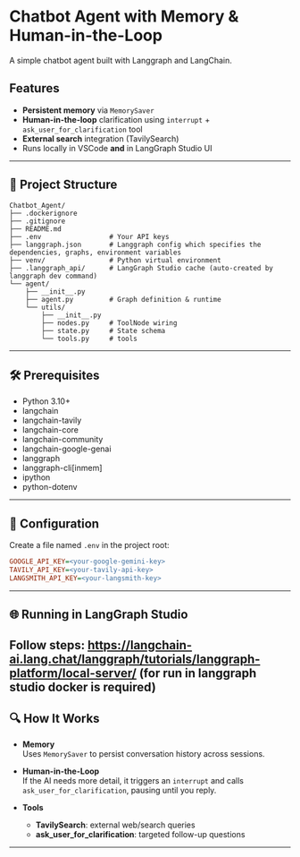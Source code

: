 # Chatbot Agent with Memory & Human-in-the-Loop

A simple chatbot agent built with Langgraph and LangChain.

## Features
- **Persistent memory** via `MemorySaver`
- **Human-in-the-loop** clarification using `interrupt` + `ask_user_for_clarification` tool
- **External search** integration (TavilySearch)
- Runs locally in VSCode **and** in LangGraph Studio UI

---

## 📁 Project Structure

```
Chatbot_Agent/
├── .dockerignore
├── .gitignore
├── README.md
├── .env                 # Your API keys 
├── langgraph.json       # Langgraph config which specifies the dependencies, graphs, environment variables
├── venv/                # Python virtual environment
├── .langgraph_api/      # LangGraph Studio cache (auto-created by langgraph dev command)
└── agent/
    ├── __init__.py
    ├── agent.py         # Graph definition & runtime
    └── utils/
        ├── __init__.py
        ├── nodes.py     # ToolNode wiring
        ├── state.py     # State schema
        └── tools.py     # tools
```

---

## 🛠️ Prerequisites

- Python 3.10+
- langchain
- langchain-tavily
- langchain-core
- langchain-community
- langchain-google-genai
- langgraph
- langgraph-cli[inmem]
- ipython
- python-dotenv

---


## 🔧 Configuration

Create a file named `.env` in the project root:

```ini
GOOGLE_API_KEY=<your-google-gemini-key>
TAVILY_API_KEY=<your-tavily-api-key>
LANGSMITH_API_KEY=<your-langsmith-key>
```

---

## 🌐 Running in LangGraph Studio
Follow steps: https://langchain-ai.lang.chat/langgraph/tutorials/langgraph-platform/local-server/
(for run in langgraph studio docker is required)
---

## 🔍 How It Works

- **Memory**  
  Uses `MemorySaver` to persist conversation history across sessions.

- **Human-in-the-Loop**  
  If the AI needs more detail, it triggers an `interrupt` and calls `ask_user_for_clarification`, pausing until you reply.

- **Tools**  
  - **TavilySearch**: external web/search queries  
  - **ask_user_for_clarification**: targeted follow-up questions  

---

